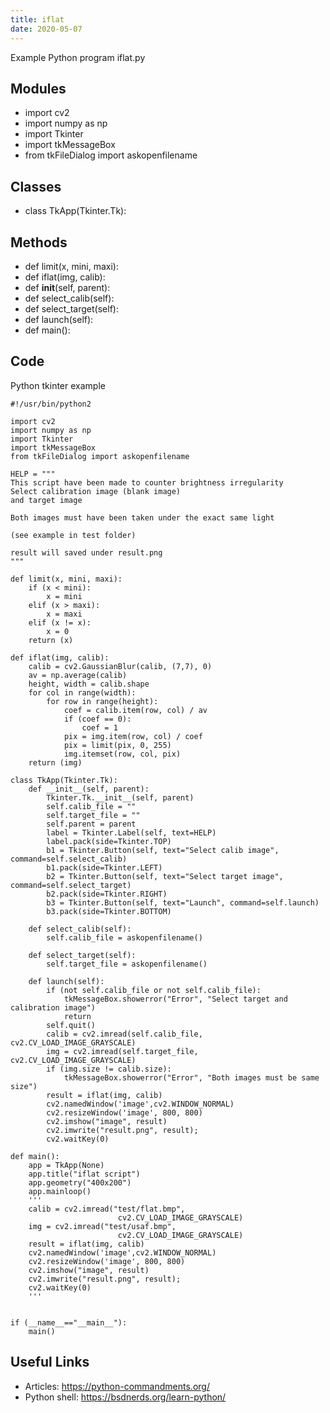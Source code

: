 ```yaml
---
title: iflat
date: 2020-05-07
---
```

Example Python program iflat.py

## Modules

* import cv2
* import numpy as np
* import Tkinter
* import tkMessageBox
* from tkFileDialog import askopenfilename

## Classes

* class TkApp(Tkinter.Tk):

## Methods

* def limit(x, mini, maxi):
* def iflat(img, calib):
* def __init__(self, parent):
* def select_calib(self):
* def select_target(self):
* def launch(self):
* def main():

## Code

Python tkinter example

    #!/usr/bin/python2
    
    import cv2
    import numpy as np
    import Tkinter
    import tkMessageBox
    from tkFileDialog import askopenfilename
    
    HELP = """
    This script have been made to counter brightness irregularity
    Select calibration image (blank image)
    and target image
    
    Both images must have been taken under the exact same light
    
    (see example in test folder)
    
    result will saved under result.png
    """
    
    def limit(x, mini, maxi):
        if (x < mini):
            x = mini
        elif (x > maxi):
            x = maxi
        elif (x != x):
            x = 0
        return (x)
    
    def iflat(img, calib):
        calib = cv2.GaussianBlur(calib, (7,7), 0)
        av = np.average(calib)
        height, width = calib.shape
        for col in range(width):
            for row in range(height):
                coef = calib.item(row, col) / av
                if (coef == 0):
                    coef = 1
                pix = img.item(row, col) / coef
                pix = limit(pix, 0, 255)
                img.itemset(row, col, pix)
        return (img)
    
    class TkApp(Tkinter.Tk):
        def __init__(self, parent):
            Tkinter.Tk.__init__(self, parent)
            self.calib_file = ""
            self.target_file = ""
            self.parent = parent
            label = Tkinter.Label(self, text=HELP)
            label.pack(side=Tkinter.TOP)
            b1 = Tkinter.Button(self, text="Select calib image", command=self.select_calib)
            b1.pack(side=Tkinter.LEFT)
            b2 = Tkinter.Button(self, text="Select target image", command=self.select_target)
            b2.pack(side=Tkinter.RIGHT)
            b3 = Tkinter.Button(self, text="Launch", command=self.launch)
            b3.pack(side=Tkinter.BOTTOM)
        
        def select_calib(self):
            self.calib_file = askopenfilename()
        
        def select_target(self):
            self.target_file = askopenfilename()
        
        def launch(self):
            if (not self.calib_file or not self.calib_file):
                tkMessageBox.showerror("Error", "Select target and calibration image")
                return
            self.quit()
            calib = cv2.imread(self.calib_file, cv2.CV_LOAD_IMAGE_GRAYSCALE)
            img = cv2.imread(self.target_file, cv2.CV_LOAD_IMAGE_GRAYSCALE)
            if (img.size != calib.size):
                tkMessageBox.showerror("Error", "Both images must be same size")
            result = iflat(img, calib)
            cv2.namedWindow('image',cv2.WINDOW_NORMAL)
            cv2.resizeWindow('image', 800, 800)
            cv2.imshow("image", result)
            cv2.imwrite("result.png", result);
            cv2.waitKey(0)
    
    def main():
        app = TkApp(None)
        app.title("iflat script")
        app.geometry("400x200")
        app.mainloop()
        '''
        calib = cv2.imread("test/flat.bmp",
                            cv2.CV_LOAD_IMAGE_GRAYSCALE)
        img = cv2.imread("test/usaf.bmp",
                            cv2.CV_LOAD_IMAGE_GRAYSCALE)
        result = iflat(img, calib)
        cv2.namedWindow('image',cv2.WINDOW_NORMAL)
        cv2.resizeWindow('image', 800, 800)
        cv2.imshow("image", result)
        cv2.imwrite("result.png", result);
        cv2.waitKey(0)
        '''
    
    
    if (__name__=="__main__"):
        main()
    
    

## Useful Links

- Articles: https://python-commandments.org/
- Python shell: https://bsdnerds.org/learn-python/
